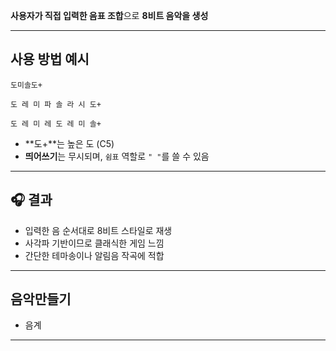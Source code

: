  **사용자가 직접 입력한 음표 조합**으로 **8비트 음악을 생성**

---

## 사용 방법 예시


```
도미솔도+
```

```
도 레 미 파 솔 라 시 도+
```

```
도 레 미 레 도 레 미 솔+
```

* \*\*도+\*\*는 높은 도 (C5)
* **띄어쓰기**는 무시되며, `쉼표` 역할로 `" "`를 쓸 수 있음

---

## 🎧 결과

* 입력한 음 순서대로 8비트 스타일로 재생
* 사각파 기반이므로 클래식한 게임 느낌
* 간단한 테마송이나 알림음 작곡에 적합

---
## 음악만들기
* 음계

---
